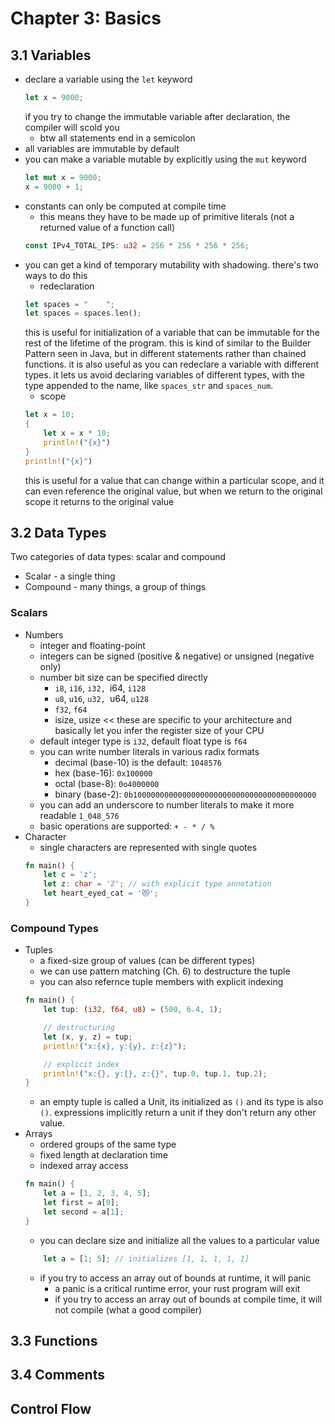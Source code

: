 # Chapter 3: Basics

## 3.1 Variables

* declare a variable using the `let` keyword
  ```rust
  let x = 9000;
  ```
  if you try to change the immutable variable after declaration,
  the compiler will scold you
  - btw all statements end in a semicolon
* all variables are immutable by default
* you can make a variable mutable by explicitly using the `mut` keyword
  ```rust
  let mut x = 9000;
  x = 9000 + 1;
  ```
* constants can only be computed at compile time
  - this means they have to be made up of primitive literals (not a
    returned value of a function call)
  ```rust
  const IPv4_TOTAL_IPS: u32 = 256 * 256 * 256 * 256;
  ```
* you can get a kind of temporary mutability with shadowing.
  there's two ways to do this
  - redeclaration
  ```rust
  let spaces = "    ";
  let spaces = spaces.len();
  ```
  this is useful for initialization of a variable that can be
  immutable for the rest of the lifetime of the program.
  this is kind of similar to the Builder Pattern seen in Java,
  but in different statements rather than chained functions.
  it is also useful as you can redeclare a variable with different
  types. it lets us avoid declaring variables of different types,
  with the type appended to the name, like `spaces_str` and `spaces_num`.
  - scope
  ```rust
  let x = 10;
  {
      let x = x * 10;
      println!("{x}")
  }
  println!("{x}")
  ```
  this is useful for a value that can change within a particular scope,
  and it can even reference the original value,
  but when we return to the original scope it returns to the original value
## 3.2 Data Types

Two categories of data types: scalar and compound
* Scalar - a single thing
* Compound - many things, a group of things

### Scalars
* Numbers
  * integer and floating-point
  * integers can be signed (positive & negative) or unsigned (negative only)
  * number bit size can be specified directly
    - `i8`, `i16`, `i32, `i64, `i128`
    - `u8`, `u16`, `u32, `u64, `u128`
    - `f32`, `f64`
    - isize, usize << these are specific to your architecture and
      basically let you infer the register size of your CPU
  * default integer type is `i32`, default float type is `f64`
  * you can write number literals in various radix formats
    - decimal (base-10) is the default: `1048576`
    - hex (base-16): `0x100000`
    - octal (base-8): `0o4000000`
    - binary (base-2): `0b10000000000000000000000000000000000000000`
  * you can add an underscore to number literals to make it more readable
    `1_048_576`
  * basic operations are supported: `+ - * / %`
* Character
  * single characters are represented with single quotes
  ```rust
  fn main() {
      let c = 'z';
      let z: char = 'ℤ'; // with explicit type annotation
      let heart_eyed_cat = '😻';
  }
  ```

### Compound Types
* Tuples
  * a fixed-size group of values (can be different types)
  * we can use pattern matching (Ch. 6) to destructure the tuple
  * you can also refernce tuple members with explicit indexing
  ```rust
  fn main() {
      let tup: (i32, f64, u8) = (500, 6.4, 1); 
  
      // destructuring
      let (x, y, z) = tup;
      println!("x:{x}, y:{y}, z:{z}");
  
      // explicit index
      println!("x:{}, y:{}, z:{}", tup.0, tup.1, tup.2);
  }
  ```
  * an empty tuple is called a Unit, its initialized as `()`
  and its type is also `()`. expressions implicitly return a unit if
  they don't return any other value.
* Arrays
  * ordered groups of the same type
  * fixed length at declaration time
  * indexed array access
  ```rust
  fn main() {
      let a = [1, 2, 3, 4, 5];
      let first = a[0];
      let second = a[1];
  }
  ```
  * you can declare size and initialize all the values to a particular value
  ```rust
      let a = [1; 5]; // initializes [1, 1, 1, 1, 1]
  ```
  * if you try to access an array out of bounds at runtime, it will panic
    - a panic is a critical runtime error, your rust program will exit
    - if you try to access an array out of bounds at compile time,
      it will not compile (what a good compiler)


## 3.3 Functions

## 3.4 Comments

## Control Flow
